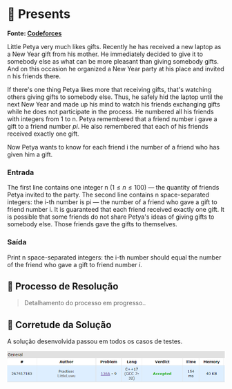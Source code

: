 # 🎁 Presents

**Fonte: [Codeforces](https://codeforces.com/contest/136/problem/A)**

Little Petya very much likes gifts. Recently he has received a new laptop as a New Year gift from his mother. He immediately decided to give it to somebody else as what can be more pleasant than giving somebody gifts. And on this occasion he organized a New Year party at his place and invited n his friends there.

If there's one thing Petya likes more that receiving gifts, that's watching others giving gifts to somebody else. Thus, he safely hid the laptop until the next New Year and made up his mind to watch his friends exchanging gifts while he does not participate in the process. He numbered all his friends with integers from 1 to n. Petya remembered that a friend number i gave a gift to a friend number $pi$. He also remembered that each of his friends received exactly one gift.

Now Petya wants to know for each friend i the number of a friend who has given him a gift.

### Entrada
The first line contains one integer n ($1 ≤ n ≤ 100$) — the quantity of friends Petya invited to the party. The second line contains n space-separated integers: the i-th number is pi — the number of a friend who gave a gift to friend number i. It is guaranteed that each friend received exactly one gift. It is possible that some friends do not share Petya's ideas of giving gifts to somebody else. Those friends gave the gifts to themselves.

### Saída
Print n space-separated integers: the i-th number should equal the number of the friend who gave a gift to friend number $i$.

## 🧩 Processo de Resolução

> Detalhamento do processo em progresso..

## 📝 Corretude da Solução
A solução desenvolvida passou em todos os casos de testes.

![Accepted](img/accepted.png)